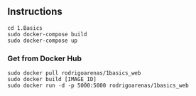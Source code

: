 ## Instructions

```
cd 1.Basics
sudo docker-compose build
sudo docker-compose up
```
 
 ### Get from Docker Hub

 ```
sudo docker pull rodrigoarenas/1basics_web
sudo docker build [IMAGE_ID]
sudo docker run -d -p 5000:5000 rodrigoarenas/1basics_web
 ```

 